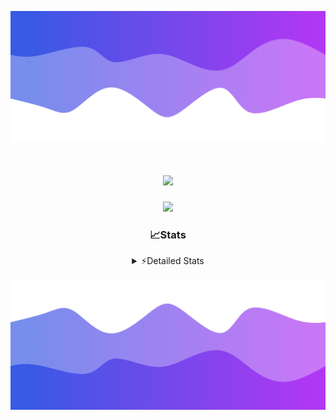 ![Header](./header.png)
<div align="center">

<h1 align="center">
  <a href="https://git.io/typing-svg">
    <img src="https://readme-typing-svg.herokuapp.com/?lines=Hello,+There!+%F0%9F%91%8B;This+is+chicho.;Owner+on+Ocean;&center=true&size=25">
  </a>
</h1>
  
<p align="center">
  <img src="https://lanyard.cnrad.dev/api/852683595378196480" />
</p>

### 📈Stats
<details>
    <summary> ⚡Detailed Stats</summary>
    <br/>

<!--START_SECTION:waka-->
![Code Time](http://img.shields.io/badge/Code%20Time-516%20hrs%2050%20mins-blue)

![Profile Views](http://img.shields.io/badge/Profile%20Views-0-blue)

**🐱 My GitHub Data** 

> 📦 43.8 kB Used in GitHub's Storage 
 > 
> 🏆 46 Contributions in the Year 2023
 > 
> 🚫 Not Opted to Hire
 > 
> 📜 12 Public Repositories 
 > 
> 🔑 7 Private Repositories 
 > 
**I'm a Night 🦉** 

```text
🌞 Morning                17 commits          █░░░░░░░░░░░░░░░░░░░░░░░░   04.91 % 
🌆 Daytime                38 commits          ███░░░░░░░░░░░░░░░░░░░░░░   10.98 % 
🌃 Evening                151 commits         ███████████░░░░░░░░░░░░░░   43.64 % 
🌙 Night                  140 commits         ██████████░░░░░░░░░░░░░░░   40.46 % 
```
📅 **I'm Most Productive on Tuesday** 

```text
Monday                   19 commits          █░░░░░░░░░░░░░░░░░░░░░░░░   05.49 % 
Tuesday                  100 commits         ███████░░░░░░░░░░░░░░░░░░   28.90 % 
Wednesday                62 commits          ████░░░░░░░░░░░░░░░░░░░░░   17.92 % 
Thursday                 45 commits          ███░░░░░░░░░░░░░░░░░░░░░░   13.01 % 
Friday                   38 commits          ███░░░░░░░░░░░░░░░░░░░░░░   10.98 % 
Saturday                 31 commits          ██░░░░░░░░░░░░░░░░░░░░░░░   08.96 % 
Sunday                   51 commits          ████░░░░░░░░░░░░░░░░░░░░░   14.74 % 
```


📊 **This Week I Spent My Time On** 

```text
🕑︎ Time Zone: America/Argentina/Buenos_Aires

💬 Programming Languages: 
Python                   11 hrs 14 mins      ███████████░░░░░░░░░░░░░░   42.44 % 
JavaScript               10 hrs 13 mins      ██████████░░░░░░░░░░░░░░░   38.59 % 
HTML                     3 hrs 52 mins       ████░░░░░░░░░░░░░░░░░░░░░   14.64 % 
JSON                     50 mins             █░░░░░░░░░░░░░░░░░░░░░░░░   03.19 % 
CSS                      16 mins             ░░░░░░░░░░░░░░░░░░░░░░░░░   01.01 % 

🔥 Editors: 
VS Code                  26 hrs 29 mins      █████████████████████████   100.00 % 

🐱‍💻 Projects: 
Unknown Project          11 hrs 48 mins      ███████████░░░░░░░░░░░░░░   44.56 % 
Coder                    7 hrs 31 mins       ███████░░░░░░░░░░░░░░░░░░   28.41 % 
ecommerce                6 hrs 57 mins       ███████░░░░░░░░░░░░░░░░░░   26.27 % 
ecommerce-coder          12 mins             ░░░░░░░░░░░░░░░░░░░░░░░░░   00.76 % 

💻 Operating System: 
Windows                  26 hrs 29 mins      █████████████████████████   100.00 % 
```

**I Mostly Code in JavaScript** 

```text
JavaScript               9 repos             ████████░░░░░░░░░░░░░░░░░   32.14 % 
HTML                     4 repos             ████░░░░░░░░░░░░░░░░░░░░░   14.29 % 
CSS                      4 repos             ████░░░░░░░░░░░░░░░░░░░░░   14.29 % 
C#                       2 repos             ██░░░░░░░░░░░░░░░░░░░░░░░   07.14 % 
Batchfile                1 repo              █░░░░░░░░░░░░░░░░░░░░░░░░   03.57 % 
```




 Last Updated on 13/11/2023 07:12:02 UTC
<!--END_SECTION:waka-->
</details>

![Footer](./footer.png)
